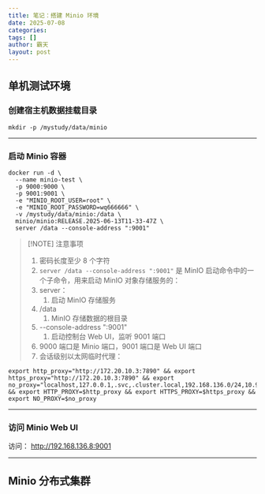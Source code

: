 ```yaml
---
title: 笔记：搭建 Minio 环境
date: 2025-07-08
categories: 
tags: []
author: 霸天
layout: post
---
```

## 单机测试环境

### 创建宿主机数据挂载目录

```
mkdir -p /mystudy/data/minio
```

---


### 启动 Minio 容器

```
docker run -d \
  --name minio-test \
  -p 9000:9000 \
  -p 9001:9001 \
  -e "MINIO_ROOT_USER=root" \
  -e "MINIO_ROOT_PASSWORD=wq666666" \
  -v /mystudy/data/minio:/data \
  minio/minio:RELEASE.2025-06-13T11-33-47Z \
  server /data --console-address ":9001"
```

> [!NOTE] 注意事项
> 1. 密码长度至少 8 个字符
> 2. `server /data --console-address ":9001"` 是 MinIO 启动命令中的一个子命令，用来启动 MinIO 对象存储服务的：
> 	1. server：
> 		1. 启动 MinIO 存储服务
> 	2. /data
> 		1. MinIO 存储数据的根目录
> 	3. --console-address ":9001"
> 		1. 启动控制台 Web UI，监听 9001 端口
> 3. 9000 端口是 Minio 端口，9001 端口是 Web UI 端口
> 4. 会话级别以太网临时代理：
```
export http_proxy="http://172.20.10.3:7890" && export https_proxy="http://172.20.10.3:7890" && export no_proxy="localhost,127.0.0.1,.svc,.cluster.local,192.168.136.0/24,10.96.0.1,10.244.0.0/16" && export HTTP_PROXY=$http_proxy && export HTTPS_PROXY=$https_proxy && export NO_PROXY=$no_proxy
```

---

### 访问 Minio Web UI
 
访问： http://192.168.136.8:9001

----


## Minio 分布式集群










